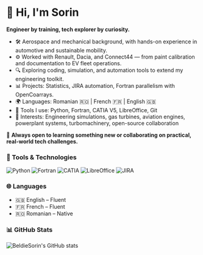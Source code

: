 # 👋 Hi, I'm Sorin

**Engineer by training, tech explorer by curiosity.**

- 🛠 Aerospace and mechanical background, with hands-on experience in automotive and sustainable mobility.
- ⚙️ Worked with Renault, Dacia, and Connect44 — from paint calibration and documentation to EV fleet operations.
- 🔍 Exploring coding, simulation, and automation tools to extend my engineering toolkit.
- 📊 Projects: Statistics, JIRA automation, Fortran parallelism with OpenCoarrays.
- 🌍 Languages: Romanian 🇷🇴 | French 🇫🇷 | English 🇬🇧
- 🧰 Tools I use: Python, Fortran, CATIA V5, LibreOffice, Git
- 🚀 Interests: Engineering simulations, gas turbines, aviation engines, powerplant systems, turbomachinery, open-source collaboration

💼 **Always open to learning something new or collaborating on practical, real-world tech challenges.**


### 🧰 Tools & Technologies

![Python](https://img.shields.io/badge/Python-0D1117?style=for-the-badge&logo=python&logoColor=cyan)
![Fortran](https://img.shields.io/badge/Fortran-1A1A2E?style=for-the-badge&logo=fortran&logoColor=cyan)
![CATIA](https://img.shields.io/badge/CATIA%20V5-202124?style=for-the-badge&logoColor=cyan)
![LibreOffice](https://img.shields.io/badge/LibreOffice-2F4F4F?style=for-the-badge&logo=libreoffice&logoColor=cyan)
![JIRA](https://img.shields.io/badge/JIRA-0A0F1F?style=for-the-badge&logo=jira&logoColor=cyan)


### 🌐 Languages

- 🇬🇧 English – Fluent  
- 🇫🇷 French – Fluent  
- 🇷🇴 Romanian – Native


### 📊 GitHub Stats

![BeldieSorin's GitHub stats](https://github-readme-stats.vercel.app/api?username=BeldieSorin&show_icons=true&theme=tokyonight&hide_rank=true)

